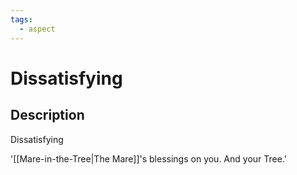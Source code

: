```yaml
---
tags:
  - aspect
---
```


# Dissatisfying

## Description
Dissatisfying

'[[Mare-in-the-Tree|The Mare]]'s blessings on you. And your Tree.'